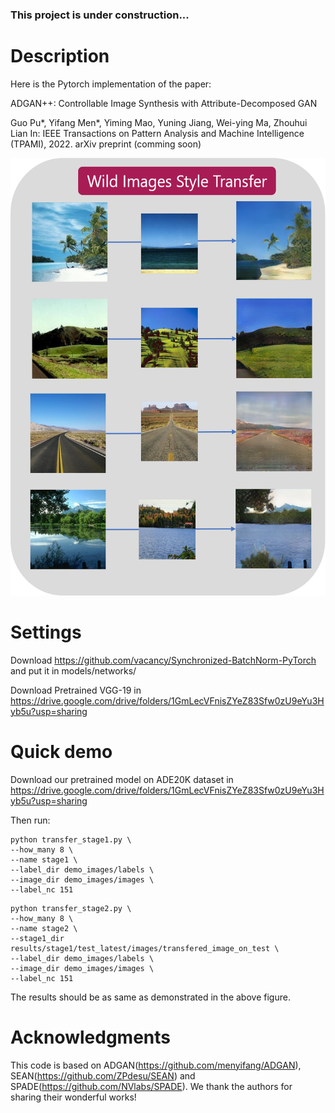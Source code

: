 ### This project is under construction... 
# Description
Here is the Pytorch implementation of the paper:

ADGAN++: Controllable Image Synthesis with Attribute-Decomposed GAN

Guo Pu*, Yifang Men*, Yiming Mao, Yuning Jiang, Wei-ying Ma, Zhouhui Lian
In: IEEE Transactions on Pattern Analysis and Machine Intelligence (TPAMI), 2022. arXiv preprint (comming soon)

<img src="https://github.com/TrickyGo/ADGAN-plus-plus/blob/main/figure1.png" width="550" height="700">

# Settings
Download https://github.com/vacancy/Synchronized-BatchNorm-PyTorch and put it in models/networks/

Download Pretrained VGG-19 in https://drive.google.com/drive/folders/1GmLecVFnisZYeZ83Sfw0zU9eYu3Hyb5u?usp=sharing

# Quick demo
Download our pretrained model on ADE20K dataset in https://drive.google.com/drive/folders/1GmLecVFnisZYeZ83Sfw0zU9eYu3Hyb5u?usp=sharing

Then run:
```
python transfer_stage1.py \
--how_many 8 \
--name stage1 \
--label_dir demo_images/labels \
--image_dir demo_images/images \
--label_nc 151
```

```
python transfer_stage2.py \
--how_many 8 \
--name stage2 \
--stage1_dir results/stage1/test_latest/images/transfered_image_on_test \
--label_dir demo_images/labels \
--image_dir demo_images/images \
--label_nc 151
```

The results should be as same as demonstrated in the above figure.

# Acknowledgments
This code is based on ADGAN(https://github.com/menyifang/ADGAN), SEAN(https://github.com/ZPdesu/SEAN) and SPADE(https://github.com/NVlabs/SPADE). We thank the authors for sharing their wonderful works!
